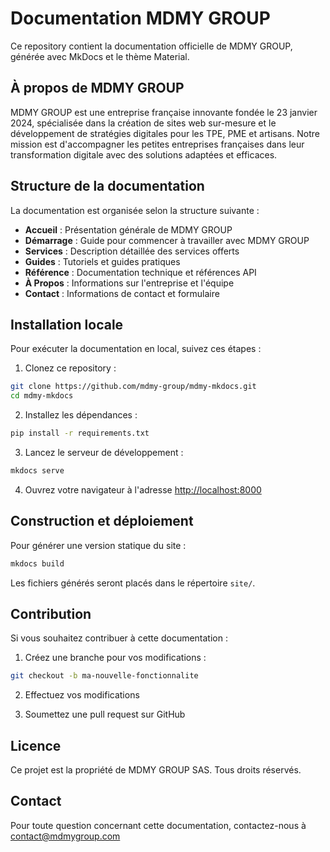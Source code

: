 # Documentation MDMY GROUP

Ce repository contient la documentation officielle de MDMY GROUP, générée avec MkDocs et le thème Material.

## À propos de MDMY GROUP

MDMY GROUP est une entreprise française innovante fondée le 23 janvier 2024, spécialisée dans la création de sites web sur-mesure et le développement de stratégies digitales pour les TPE, PME et artisans. Notre mission est d'accompagner les petites entreprises françaises dans leur transformation digitale avec des solutions adaptées et efficaces.

## Structure de la documentation

La documentation est organisée selon la structure suivante :
- **Accueil** : Présentation générale de MDMY GROUP
- **Démarrage** : Guide pour commencer à travailler avec MDMY GROUP
- **Services** : Description détaillée des services offerts
- **Guides** : Tutoriels et guides pratiques
- **Référence** : Documentation technique et références API
- **À Propos** : Informations sur l'entreprise et l'équipe
- **Contact** : Informations de contact et formulaire

## Installation locale

Pour exécuter la documentation en local, suivez ces étapes :

1. Clonez ce repository :
```bash
git clone https://github.com/mdmy-group/mdmy-mkdocs.git
cd mdmy-mkdocs
```

2. Installez les dépendances :
```bash
pip install -r requirements.txt
```

3. Lancez le serveur de développement :
```bash
mkdocs serve
```

4. Ouvrez votre navigateur à l'adresse [http://localhost:8000](http://localhost:8000)

## Construction et déploiement

Pour générer une version statique du site :

```bash
mkdocs build
```

Les fichiers générés seront placés dans le répertoire `site/`.

## Contribution

Si vous souhaitez contribuer à cette documentation :

1. Créez une branche pour vos modifications :
```bash
git checkout -b ma-nouvelle-fonctionnalite
```

2. Effectuez vos modifications

3. Soumettez une pull request sur GitHub

## Licence

Ce projet est la propriété de MDMY GROUP SAS. Tous droits réservés.

## Contact

Pour toute question concernant cette documentation, contactez-nous à [contact@mdmygroup.com](mailto:contact@mdmygroup.com)